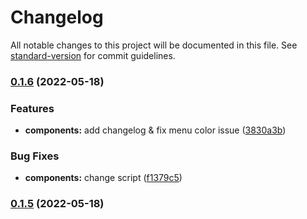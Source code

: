 # Changelog

All notable changes to this project will be documented in this file. See [standard-version](https://github.com/conventional-changelog/standard-version) for commit guidelines.

### [0.1.6](https://github.com/erda-project/erda-ui/compare/v0.1.5...v0.1.6) (2022-05-18)


### Features

* **components:** add changelog & fix menu color issue ([3830a3b](https://github.com/erda-project/erda-ui/commit/3830a3b9d5a2038b80021a916f9e84586612d1f2))


### Bug Fixes

* **components:** change script ([f1379c5](https://github.com/erda-project/erda-ui/commit/f1379c57d0b32032d21ff8c4e6ade47ec4f546b8))

### [0.1.5](https://github.com/erda-project/erda-ui/compare/v1.3.0-rc...v0.1.5) (2022-05-18)


